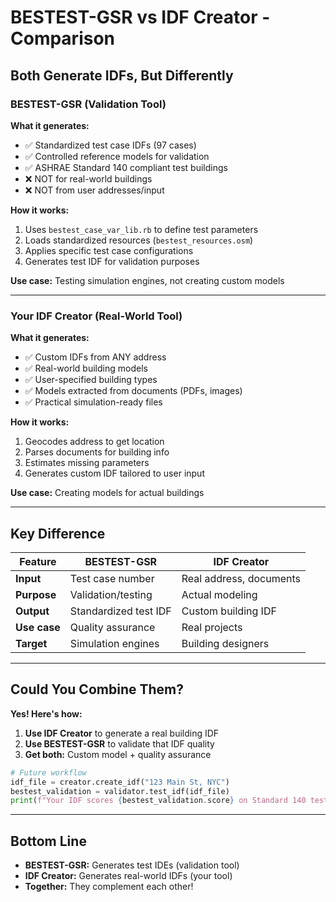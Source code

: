 # BESTEST-GSR vs IDF Creator - Comparison

## Both Generate IDFs, But Differently

### BESTEST-GSR (Validation Tool)

**What it generates:**
- ✅ Standardized test case IDFs (97 cases)
- ✅ Controlled reference models for validation
- ✅ ASHRAE Standard 140 compliant test buildings
- ❌ NOT for real-world buildings
- ❌ NOT from user addresses/input

**How it works:**
1. Uses `bestest_case_var_lib.rb` to define test parameters
2. Loads standardized resources (`bestest_resources.osm`)
3. Applies specific test case configurations
4. Generates test IDF for validation purposes

**Use case:** Testing simulation engines, not creating custom models

---

### Your IDF Creator (Real-World Tool)

**What it generates:**
- ✅ Custom IDFs from ANY address
- ✅ Real-world building models
- ✅ User-specified building types
- ✅ Models extracted from documents (PDFs, images)
- ✅ Practical simulation-ready files

**How it works:**
1. Geocodes address to get location
2. Parses documents for building info
3. Estimates missing parameters
4. Generates custom IDF tailored to user input

**Use case:** Creating models for actual buildings

---

## Key Difference

| Feature | BESTEST-GSR | IDF Creator |
|---------|-------------|-------------|
| **Input** | Test case number | Real address, documents |
| **Purpose** | Validation/testing | Actual modeling |
| **Output** | Standardized test IDF | Custom building IDF |
| **Use case** | Quality assurance | Real projects |
| **Target** | Simulation engines | Building designers |

---

## Could You Combine Them?

**Yes! Here's how:**

1. **Use IDF Creator** to generate a real building IDF
2. **Use BESTEST-GSR** to validate that IDF quality
3. **Get both:** Custom model + quality assurance

```python
# Future workflow
idf_file = creator.create_idf("123 Main St, NYC")
bestest_validation = validator.test_idf(idf_file)
print(f"Your IDF scores {bestest_validation.score} on Standard 140 tests")
```

---

## Bottom Line

- **BESTEST-GSR:** Generates test IDEs (validation tool)
- **IDF Creator:** Generates real-world IDFs (your tool)
- **Together:** They complement each other!







